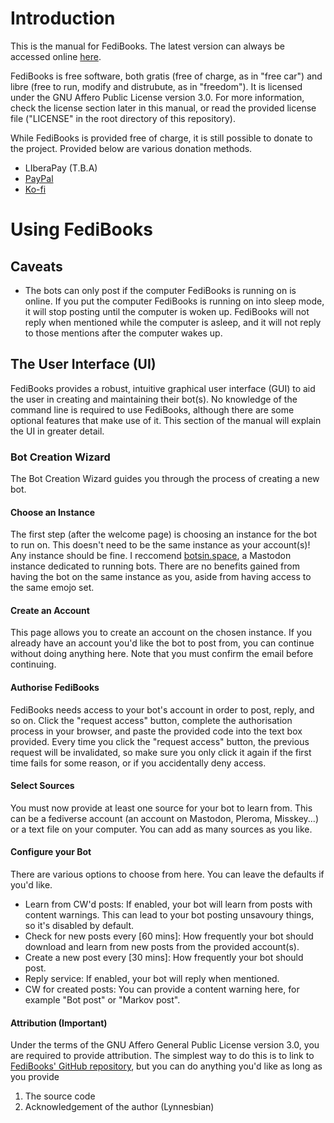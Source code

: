 # Introduction
This is the manual for FediBooks. The latest version can always be accessed online [here](https://github.com/Lynnesbian/FediBooks/tree/master/MANUAL.md).

FediBooks is free software, both gratis (free of charge, as in "free car") and libre (free to run, modify and distrubute, as in "freedom"). It is licensed under the GNU Affero Public License version 3.0. For more information, check the license section later in this manual, or read the provided license file ("LICENSE" in the root directory of this repository).

While FediBooks is provided free of charge, it is still possible to donate to the project. Provided below are various donation methods.
- LIberaPay (T.B.A)
- [PayPal](https://paypal.me/Lynnesbian)
- [Ko-fi](https://ko-fi/Lynnesbian)

# Using FediBooks

## Caveats
 - The bots can only post if the computer FediBooks is running on is online. If you put the computer FediBooks is running on into sleep mode, it will stop posting until the computer is woken up. FediBooks will not reply when mentioned while the computer is asleep, and it will not reply to those mentions after the computer wakes up.

## The User Interface (UI)
FediBooks provides a robust, intuitive graphical user interface (GUI) to aid the user in creating and maintaining their bot(s). No knowledge of the command line is required to use FediBooks, although there are some optional features that make use of it. This section of the manual will explain the UI in greater detail.

### Bot Creation Wizard
The Bot Creation Wizard guides you through the process of creating a new bot.

#### Choose an Instance
The first step (after the welcome page) is choosing an instance for the bot to run on. This doesn't need to be the same instance as your account(s)! Any instance should be fine. I reccomend [botsin.space](https://botsin.space/about), a Mastodon instance dedicated to running bots. There are no benefits gained from having the bot on the same instance as you, aside from having access to the same emojo set.

#### Create an Account
This page allows you to create an account on the chosen instance. If you already have an account you'd like the bot to post from, you can continue without doing anything here. Note that you must confirm the email before continuing.

#### Authorise FediBooks
FediBooks needs access to your bot's account in order to post, reply, and so on. Click the "request access" button, complete the authorisation process in your browser, and paste the provided code into the text box provided. Every time you click the "request access" button, the previous request will be invalidated, so make sure you only click it again if the first time fails for some reason, or if you accidentally deny access.

#### Select Sources
You must now provide at least one source for your bot to learn from. This can be a fediverse account (an account on Mastodon, Pleroma, Misskey...) or a text file on your computer. You can add as many sources as you like.

#### Configure your Bot
There are various options to choose from here. You can leave the defaults if you'd like. 
 - Learn from CW'd posts: If enabled, your bot will learn from posts with content warnings. This can lead to your bot posting unsavoury things, so it's disabled by default.
 - Check for new posts every [60 mins]: How frequently your bot should download and learn from new posts from the provided account(s).
 - Create a new post every [30 mins]: How frequently your bot should post.
 - Reply service: If enabled, your bot will reply when mentioned. 
 - CW for created posts: You can provide a content warning here, for example "Bot post" or "Markov post". 

#### Attribution (Important)
Under the terms of the GNU Affero General Public License version 3.0, you are required to provide attribution. The simplest way to do this is to link to [FediBooks' GitHub repository](https://github.com/Lynnesbian/FediBooks), but you can do anything you'd like as long as you provide 
 1. The source code
 2. Acknowledgement of the author (Lynnesbian)
